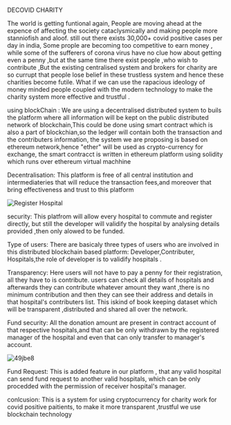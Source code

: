  DECOVID CHARITY

The world is getting funtional again, People are moving ahead at the expence of affecting the society cataclysmically and making people more stanniofish and aloof.
still out there exists 30,000+ covid positive cases per day in india, Some prople are becoming too competitive to earn money ,
while some of the sufferers of  corona virus  have no clue how about getting even a penny
,but at the same time there exist people ,who wish to contribute ,But the existing centralised system and brokers for charity are so currupt
that people lose belief in these trustless system and hence these charities become futile.
What if we can use the rapacious ideology of money minded people 
coupled with the modern technology to make the charity system more effective and trustful .

using blockChain : We are using a decentralised distributed system to buils the platform where all information will be kept on
the public distributed network of blockchain,This could be done using smart contract which is also a part of blockchian,so the ledger will contain 
both the transaction and the contributers information, the system we are proposing is based on ethereum network,hence "ether" will be 
used as crypto-currency for exchange, the smart contracct is written in ethereum platform using solidity which runs over ethereum
virtual machhine
 
Decentralisation: This platform is free of all central institution and intermediateries that will reduce the transaction fees,and moreover 
that bring effectiveness and trust to this platform

![Register Hospital](https://user-images.githubusercontent.com/61265418/88571970-0d7bb080-d05c-11ea-8969-f5fc75042bb0.gif)

security: This platfrom will allow every hospital to commute and register directly, but still the developer will validify the hospital 
by analysing details provided ,then only alowed to be funded.

Type of users: There are basicaly three types of users who are involved in this distributed blockchain based platform: Developer,Contributer,
Hospitals,the role of developer is to validify hospitals .

Transparency: Here users will not have to pay a penny for their registration, all they have to is contribute.
users can check all details of hospitals and afterwards they can contribute whatever amount they want ,there is no minimum contribution
and then they can see their address and details in that hospital's contributers list.
This iskind of book keeping dataset which will be transparent ,distributed and shared all over the network.

Fund security: All the donation amount are present in contract account of that respective hospitals,and that can be only withdrawn by the 
registered manager of the hospital and even that can only transfer to manager's account.

![49jbe8](https://user-images.githubusercontent.com/61265418/88510973-ad582080-d001-11ea-870f-4ae58fc71dba.gif)

Fund Request: This is added feature in our platform , that any valid hospital can send fund request to another valid hospitals,
which can be only procedded with the permission of receiver hospital's manager.

conlcusion: This is a system for using cryptocurrency for charity work for covid positive paitients, to make it more transparent
,trustful we use blockchain technology
  
